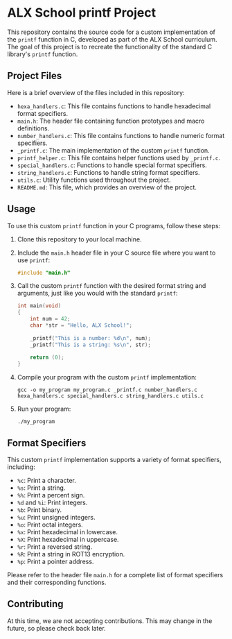 # ALX School printf Project

This repository contains the source code for a custom implementation of the `printf` function in C, developed as part of the ALX School curriculum. The goal of this project is to recreate the functionality of the standard C library's `printf` function.

## Project Files

Here is a brief overview of the files included in this repository:

- `hexa_handlers.c`: This file contains functions to handle hexadecimal format specifiers.
- `main.h`: The header file containing function prototypes and macro definitions.
- `number_handlers.c`: This file contains functions to handle numeric format specifiers.
- `_printf.c`: The main implementation of the custom `printf` function.
- `printf_helper.c`: This file contains helper functions used by `_printf.c`.
- `special_handlers.c`: Functions to handle special format specifiers.
- `string_handlers.c`: Functions to handle string format specifiers.
- `utils.c`: Utility functions used throughout the project.
- `README.md`: This file, which provides an overview of the project.

## Usage

To use this custom `printf` function in your C programs, follow these steps:

1. Clone this repository to your local machine.

2. Include the `main.h` header file in your C source file where you want to use `printf`:

    ```c
    #include "main.h"
    ```

3. Call the custom `printf` function with the desired format string and arguments, just like you would with the standard `printf`:

    ```c
    int main(void)
    {
        int num = 42;
        char *str = "Hello, ALX School!";
        
        _printf("This is a number: %d\n", num);
        _printf("This is a string: %s\n", str);
        
        return (0);
    }
    ```

4. Compile your program with the custom `printf` implementation:

    ```shell
    gcc -o my_program my_program.c _printf.c number_handlers.c hexa_handlers.c special_handlers.c string_handlers.c utils.c
    ```

5. Run your program:

    ```shell
    ./my_program
    ```

## Format Specifiers

This custom `printf` implementation supports a variety of format specifiers, including:

- `%c`: Print a character.
- `%s`: Print a string.
- `%%`: Print a percent sign.
- `%d` and `%i`: Print integers.
- `%b`: Print binary.
- `%u`: Print unsigned integers.
- `%o`: Print octal integers.
- `%x`: Print hexadecimal in lowercase.
- `%X`: Print hexadecimal in uppercase.
- `%r`: Print a reversed string.
- `%R`: Print a string in ROT13 encryption.
- `%p`: Print a pointer address.

Please refer to the header file `main.h` for a complete list of format specifiers and their corresponding functions.


## Contributing

At this time, we are not accepting contributions. This may change in the future, so please check back later.
